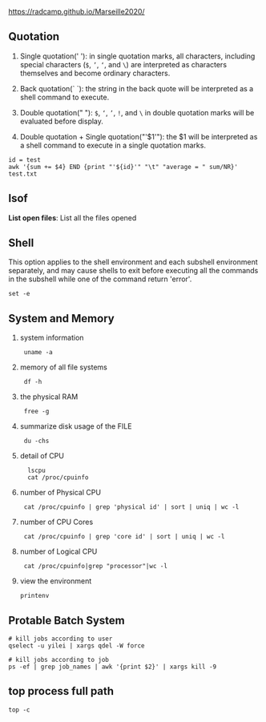 https://radcamp.github.io/Marseille2020/

## Quotation

1. Single quotation(' '): in single quotation marks, all characters, including special characters (`$`, `’`, `‘`, and `\`) are interpreted as characters themselves and become ordinary characters.

2. Back quotation(\` \`): the string in the back quote will be interpreted as a shell command to execute.

3. Double quotation(" "): `$`, `‘`, `’`, `!`, and `\` in double quotation marks will be evaluated before display.

4. Double quotation + Single quotation("'$1'"): the $1 will be interpreted as a shell command to execute in a single quotation marks.

```
id = test
awk '{sum += $4} END {print "'${id}'" "\t" "average = " sum/NR}' test.txt
```
## lsof

**List open files**:  List all the files opened

## Shell

This option applies to the shell environment and each subshell environment separately, and may cause shells to exit before executing all the commands in the subshell while one of the command return 'error'.

```
set -e 
```

## System and Memory

1. system information

		uname -a

2. memory of all file systems

		df -h
		
3. the physical RAM

		free -g 
		
4. summarize disk usage of the FILE

		du -chs
		
5. detail of CPU

		 lscpu
		 cat /proc/cpuinfo

6. number of Physical CPU

		cat /proc/cpuinfo | grep 'physical id' | sort | uniq | wc -l
		
7. number of CPU Cores

		cat /proc/cpuinfo | grep 'core id' | sort | uniq | wc -l

8. number of Logical CPU

		cat /proc/cpuinfo|grep "processor"|wc -l

9.  view the environment

		printenv
		
## Protable Batch System

```
# kill jobs according to user
qselect -u yilei | xargs qdel -W force

# kill jobs according to job
ps -ef | grep job_names | awk '{print $2}' | xargs kill -9
```

## top process full path

```
top -c
```
